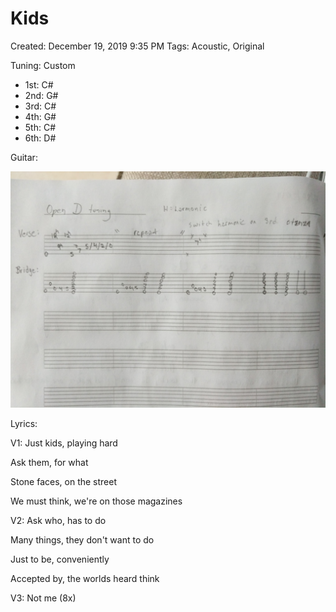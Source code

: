 # Kids

Created: December 19, 2019 9:35 PM
Tags: Acoustic, Original

Tuning: Custom

- 1st: C#
- 2nd: G#
- 3rd: C#
- 4th: G#
- 5th: C#
- 6th: D#

 Guitar:

![Kids%20e1bee4dd5c0c414da05ccd4eb57ddaf6/image1.jpg](notion-import/writing/Writing%208e79ce15b0f5476c8359f01b8daaa835/Music%20&%20Poems%20634f84523197449b8bade02e6951c67f/Kids%20e1bee4dd5c0c414da05ccd4eb57ddaf6/image1.jpg)

Lyrics:

V1: Just kids, playing hard

Ask them, for what

Stone faces, on the street

We must think, we're on those magazines

V2: Ask who, has to do

Many things, they don't want to do

Just to be, conveniently

Accepted by, the worlds heard think

V3: Not me (8x)